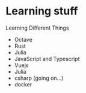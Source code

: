 # Learning stuff
Learning Different Things

- Octave
- Rust
- Julia
- JavaScript and Typescript
- Vuejs
- Julia
- csharp (going on...)
- docker
